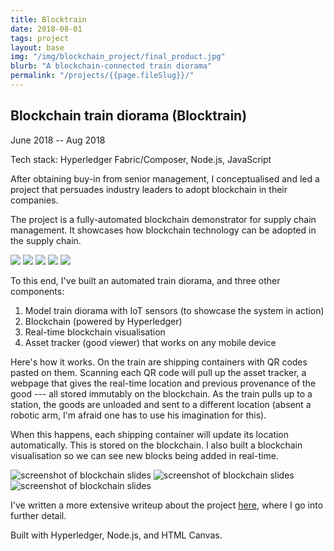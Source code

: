 ```yaml
---
title: Blocktrain
date: 2018-08-01
tags: project
layout: base
img: "/img/blockchain_project/final_product.jpg"
blurb: "A blockchain-connected train diorama"
permalink: "/projects/{{page.fileSlug}}/"
---
```


## Blockchain train diorama (Blocktrain)

June 2018 -- Aug 2018

Tech stack: Hyperledger Fabric/Composer, Node.js, JavaScript

After obtaining buy-in from senior management,
I conceptualised and led a project that persuades industry leaders
to adopt blockchain in their companies.

The project is a fully-automated blockchain demonstrator for supply chain management.
It showcases how blockchain technology can be adopted in the supply chain.

![](/img/blockchain_project/final_product.jpg)
![](/img/blockchain_project/detail_2.jpg)
![](/img/blockchain_project/detail_3.jpg)
![](/img/blockchain_project/detail_4.jpg)
![](/img/blockchain_project/detail_5.jpg)

To this end, I've built an automated train diorama, and three other components:

1. Model train diorama with IoT sensors (to showcase the system in action)
2. Blockchain (powered by Hyperledger)
3. Real-time blockchain visualisation
4. Asset tracker (good viewer) that works on any mobile device

Here's how it works. On the train are shipping containers with QR codes pasted
on them. Scanning each QR code will pull up the asset tracker, a webpage that
gives the real-time location and previous provenance of the good --- all stored
immutably on the blockchain. As the train pulls up to a station, the goods are
unloaded and sent to a different location (absent a robotic arm, I'm afraid one
has to use his imagination for this).

When this happens, each shipping container will update its location automatically.
This is stored on the blockchain. I also built a blockchain visualisation
so we can see new blocks being added in real-time.

![screenshot of blockchain slides](/img/blockchain_project/blockchain_3.png)
![screenshot of blockchain slides](/img/blockchain_project/blockchain_1.png)
![screenshot of blockchain slides](/img/blockchain_project/blockchain_2.png)

I've written a more extensive writeup about the project
[here](/2019/01/31/building-a-blocktrain),
where I go into further detail.

Built with Hyperledger, Node.js, and HTML Canvas.
